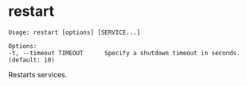 <!--[metadata]>
+++
title = "restart"
description = "Restarts Docker Compose services."
keywords = ["fig, composition, compose, docker, orchestration, cli,  restart"]
[menu.main]
identifier="restart.compose"
parent = "smn_compose_cli"
+++
<![end-metadata]-->

# restart

```
Usage: restart [options] [SERVICE...]

Options:
-t, --timeout TIMEOUT      Specify a shutdown timeout in seconds. (default: 10)
```

Restarts services.
